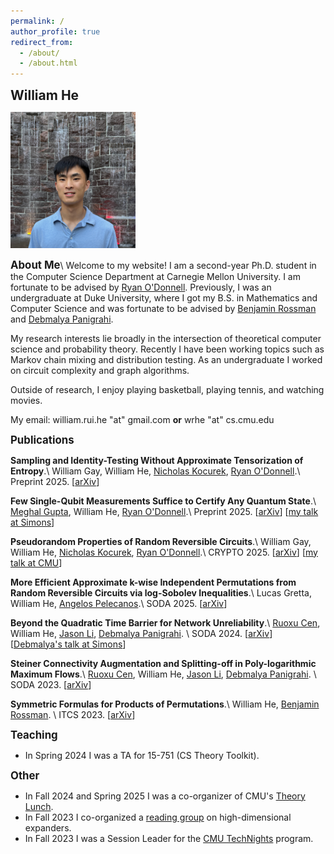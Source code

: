 ```yaml
---
permalink: /
author_profile: true
redirect_from: 
  - /about/
  - /about.html
---
```

<span style="font-size:1.5em;">**William He**</span>

<img src="files/myface.png" width="200">

<span style="font-size:1.2em;">**About Me**</span>\\
Welcome to my website! I am a second-year Ph.D. student in the Computer Science Department at Carnegie Mellon University. I am fortunate to be advised by [Ryan O'Donnell](https://www.cs.cmu.edu/~odonnell/). Previously, I was an undergraduate at Duke University, where I got my B.S. in Mathematics and Computer Science and was fortunate to be advised by [Benjamin Rossman](https://users.cs.duke.edu/~br148/) and [Debmalya Panigrahi](https://www.debmalyapanigrahi.org/).

My research interests lie broadly in the intersection of theoretical computer science and probability theory. Recently I have been working topics such as Markov chain mixing and distribution testing. As an undergraduate I worked on circuit complexity and graph algorithms.

Outside of research, I enjoy playing basketball, playing tennis, and watching movies.

My email: william.rui.he "at" gmail.com **or** wrhe "at" cs.cmu.edu

<span style="font-size:1.2em;">**Publications**</span>

**Sampling and Identity-Testing Without Approximate Tensorization of Entropy**.\\
William Gay, William He, [Nicholas Kocurek](https://nkocurek.github.io/), [Ryan O'Donnell](https://www.cs.cmu.edu/~odonnell/).\\
Preprint 2025. \[[arXiv](https://arxiv.org/abs/2506.23456)\]

**Few Single-Qubit Measurements Suffice to Certify Any Quantum State**.\\
[Meghal Gupta](https://www.meghalgupta.com/), William He, [Ryan O'Donnell](https://www.cs.cmu.edu/~odonnell/).\\
Preprint 2025. \[[arXiv](https://arxiv.org/abs/2506.11355)\] \[[my talk at Simons](https://www.youtube.com/watch?v=5pU4eaZXQG0)\]

**Pseudorandom Properties of Random Reversible Circuits**.\\
William Gay, William He, [Nicholas Kocurek](https://nkocurek.github.io/), [Ryan O'Donnell](https://www.cs.cmu.edu/~odonnell/).\\
CRYPTO 2025. \[[arXiv](https://arxiv.org/abs/2502.07159)\] \[[my talk at CMU](https://www.youtube.com/watch?v=4AJ6bAKJCts)\]

**More Efficient Approximate k-wise Independent Permutations from Random Reversible Circuits via log-Sobolev Inequalities**.\\
Lucas Gretta, William He, [Angelos Pelecanos](https://people.eecs.berkeley.edu/~apelecan/).\\
SODA 2025. \[[arXiv](https://arxiv.org/abs/2406.08499)\]

**Beyond the Quadratic Time Barrier for Network Unreliability**.\\
[Ruoxu Cen](https://sites.google.com/view/ruoxu-cen), William He, [Jason Li](https://q3r.github.io/), [Debmalya Panigrahi](https://www.debmalyapanigrahi.org/). \\
SODA 2024. \[[arXiv](https://arxiv.org/abs/2304.06552)\] \[[Debmalya's talk at Simons](https://www.youtube.com/watch?v=gsQBqggnkRs)\]

**Steiner Connectivity Augmentation and Splitting-off in Poly-logarithmic Maximum Flows**.\\
[Ruoxu Cen](https://sites.google.com/view/ruoxu-cen), William He, [Jason Li](https://q3r.github.io/), [Debmalya Panigrahi](https://www.debmalyapanigrahi.org/). \\
SODA 2023. \[[arXiv](https://arxiv.org/abs/2211.05769)\]

**Symmetric Formulas for Products of Permutations**.\\
William He, [Benjamin Rossman](https://users.cs.duke.edu/~br148/). \\
ITCS 2023. \[[arXiv](https://arxiv.org/abs/2211.15520)\]

<span style="font-size:1.2em;">**Teaching**</span>

+ In Spring 2024 I was a TA for 15-751 (CS Theory Toolkit).

<span style="font-size:1.2em;">**Other**</span>

+ In Fall 2024 and Spring 2025 I was a co-organizer of CMU's [Theory Lunch](https://www.cs.cmu.edu/~./theorylunch/). 
+ In Fall 2023 I co-organized a [reading group](https://docs.google.com/document/d/1PBddwr6dMlV5Cl93Ghq1CPrqcg8wWZS1KQBvxfygGfM/edit) on high-dimensional expanders.
+ In Fall 2023 I was a Session Leader for the [CMU TechNights](https://www.cmu.edu/scs/technights/) program.